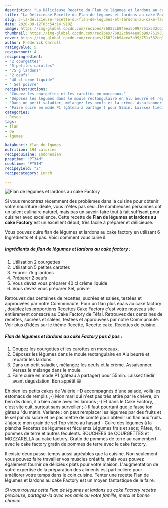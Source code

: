 ```yaml
---
description: "La Délicieuse Recette du Flan de légumes et lardons au cake Factory"
title: "La Délicieuse Recette du Flan de légumes et lardons au cake Factory"
slug: 3-la-delicieuse-recette-du-flan-de-legumes-et-lardons-au-cake-factory
date: 2020-09-12T03:54:14.910Z
image: https://img-global.cpcdn.com/recipes/76822cb94eea5b99/751x532cq70/flan-de-legumes-et-lardons-au-cake-factory-photo-principale-de-la-recette.jpg
thumbnail: https://img-global.cpcdn.com/recipes/76822cb94eea5b99/751x532cq70/flan-de-legumes-et-lardons-au-cake-factory-photo-principale-de-la-recette.jpg
cover: https://img-global.cpcdn.com/recipes/76822cb94eea5b99/751x532cq70/flan-de-legumes-et-lardons-au-cake-factory-photo-principale-de-la-recette.jpg
author: Frederick Carroll
ratingvalue: 5
reviewcount: 4
recipeingredient:
- "2 courgettes"
- "5 petites carottes"
- "75 g lardons"
- "2 oeufs"
- "40 cl crme liquide"
- " Sel poivre"
recipeinstructions:
- "Coupez les courgettes et les carottes en morceaux."
- "Déposez les légumes dans le moule rectangulaire en Alu beurré et repartir les lardons."
- "Dans un petit saladier, mélangez les oeufs et la crème. Assaisonner. Versez le mélange dans le moule."
- "Faire cuire en mode P1 (gâteau à partager) pour 55min. Laissez tiédir avant dégustation. Bon appétit 😁"
categories:
- Resep
tags:
- flan
- de
- lgumes

katakunci: flan de lgumes 
nutrition: 194 calories
recipecuisine: Indonesian
preptime: "PT34M"
cooktime: "PT51M"
recipeyield: "2"
recipecategory: Lunch

---
```



![Flan de légumes et lardons au cake Factory](https://img-global.cpcdn.com/recipes/76822cb94eea5b99/751x532cq70/flan-de-legumes-et-lardons-au-cake-factory-photo-principale-de-la-recette.jpg)

Si vous rencontrez récemment des problèmes dans la cuisine pour obtenir votre nourriture idéale, vous n'êtes pas seul. De nombreuses personnes ont un talent culinaire naturel, mais pas un savoir-faire tout à fait suffisant pour cuisiner avec excellence. Cette recette de <strong> Flan de légumes et lardons au cake Factory </strong> est un excellent début, très facile à préparer et délicieuse.

<!--inarticleads1-->

Vous pouvez cuire flan de légumes et lardons au cake factory en utilisant 6 Ingrédients et 4 pas. Voici comment vous cuire il.

##### Ingrédients de flan de légumes et lardons au cake factory :

1. Utilisation 2 courgettes
1. Utilisation 5 petites carottes
1. Fournir 75 g lardons
1. Préparer 2 oeufs
1. Vous devez vous préparer 40 cl crème liquide
1. Vous devez vous préparer  Sel, poivre


Retrouvez des centaines de recettes, sucrées et salées, testées et approuvées par notre Communauté. Pour un flan plus épais au cake factory , doublez les proportions Recettes Cake Factory c&#39;est votre nouveau site entièrement consacré au Cake Factory de Téfal. Retrouvez des centaines de recettes, sucrées et salées, testées et approuvées par notre Communauté. Voir plus d&#39;idées sur le thème Recette, Recette cake, Recettes de cuisine. 

<!--inarticleads2-->

##### Flan de légumes et lardons au cake Factory pas à pas :

1. Coupez les courgettes et les carottes en morceaux.
1. Déposez les légumes dans le moule rectangulaire en Alu beurré et repartir les lardons.
1. Dans un petit saladier, mélangez les oeufs et la crème. Assaisonner. Versez le mélange dans le moule.
1. Faire cuire en mode P1 (gâteau à partager) pour 55min. Laissez tiédir avant dégustation. Bon appétit 😁


Eh bien les petits cakes de Valérie :-D accompagnés d&#39;une salade, voilà les estomacs de remplis ;-) Mon mari qui n&#39;est pas très attiré par le chèvre, oh ben dis donc, il a bien aimé avec les lardons ;-) Et dans le Cake Factory, c&#39;est vite cuit, surtout sans surveiller ;-) Il faut pourtant que je fasse ton gâteau &#34;du matin. Variante : on peut remplacer les légumes par des fruits et le sel par du sucre et ne pas mettre de comté pour obtenir un flan aux fruits. J&#39;ajoute mon grain de sel Top vidéo au hasard - Cuire des légumes à la plancha Recettes de légumes et féculents Légumes frais et secs; Pâtes, riz, pommes de terre et autres féculents. BOUCHEES de COURGETTES et MOZZARELLA au cake factory. Gratin de pommes de terre au camembert avec le cake factory gratin de pommes de terre avec le cake factory. 

<!--inarticleads1-->

<p>
Il existe deux passe-temps aussi agréables que la cuisine. Non seulement vous pouvez faire travailler vos muscles créatifs, mais vous pouvez également fournir de délicieux plats pour votre maison. L'augmentation de votre expertise de la préparation des aliments est particulière pour améliorer votre temps dans le coin cuisine. Tenter une recette Flan de légumes et lardons au cake Factory est un moyen fantastique de le faire.
</p>

<p>
<i>Si vous trouvez cette Flan de légumes et lardons au cake Factory recette précieuse, partagez-la avec vos amis ou votre famille, merci et bonne chance.</i>
</p>
